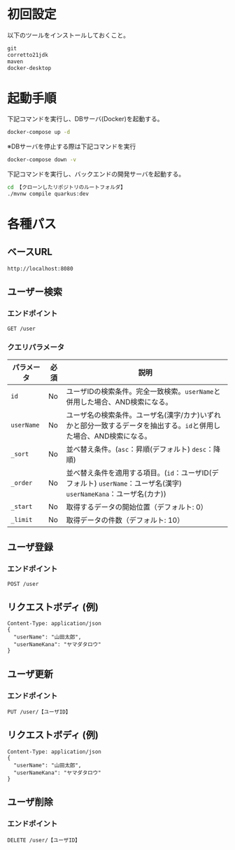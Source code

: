 # 初回設定
以下のツールをインストールしておくこと。
```cmd
git
corretto21jdk
maven
docker-desktop
```

# 起動手順
下記コマンドを実行し、DBサーバ(Docker)を起動する。
```cmd
docker-compose up -d
```

※DBサーバを停止する際は下記コマンドを実行
```cmd
docker-compose down -v
```

下記コマンドを実行し、バックエンドの開発サーバを起動する。

```cmd
cd 【クローンしたリポジトリのルートフォルダ】
./mvnw compile quarkus:dev
```

# 各種パス
## ベースURL
```
http://localhost:8080
```

## ユーザー検索
### エンドポイント
```
GET /user
```
### クエリパラメータ
| パラメータ   | 必須  | 説明                    |
| ------- | --- | --------------------- |
| `id` | No | ユーザIDの検索条件。完全一致検索。`userName`と併用した場合、AND検索になる。 |
| `userName` | No | ユーザ名の検索条件。ユーザ名(漢字/カナ)いずれかと部分一致するデータを抽出する。`id`と併用した場合、AND検索になる。 |
| `_sort` | No | 並べ替え条件。(`asc`：昇順(デフォルト) `desc`：降順) |
| `_order` | No | 並べ替え条件を適用する項目。(`id`：ユーザID(デフォルト) `userName`：ユーザ名(漢字) `userNameKana`：ユーザ名(カナ))
| `_start`  | No | 取得するデータの開始位置（デフォルト: 0）   |
| `_limit` | No | 取得データの件数（デフォルト: 10） |

## ユーザ登録
### エンドポイント
```
POST /user
```

## リクエストボディ (例)
```
Content-Type: application/json
{
  "userName": "山田太郎",
  "userNameKana": "ヤマダタロウ"
}
```

## ユーザ更新
### エンドポイント
```
PUT /user/【ユーザID】
```

## リクエストボディ (例)
```
Content-Type: application/json
{
  "userName": "山田太郎",
  "userNameKana": "ヤマダタロウ"
}
```

## ユーザ削除
### エンドポイント
```
DELETE /user/【ユーザID】
```